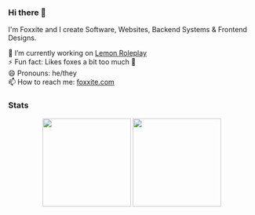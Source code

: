 ### Hi there 👋

I'm Foxxite and I create Software, Websites, Backend Systems & Frontend Designs. 

🔭 I’m currently working on [Lemon Roleplay](https://lemonrp.nl)   
⚡ Fun fact: Likes foxes a bit too much 🦊   
😄 Pronouns: he/they  
📫 How to reach me: [foxxite.com](https://foxxite.com)

### Stats
<div align="center">
  <img height="180em" src="https://github-readme-stats.vercel.app/api?username=foxxite&count_private=true&show_icons=true&theme=dark" />
  <img height="180em" src="https://github-readme-stats.vercel.app/api/top-langs/?username=foxxite&theme=dark&layout=compact&langs_count=6" />
</div>


<!--
**Foxxite/Foxxite** is a ✨ _special_ ✨ repository because its `README.md` (this file) appears on your GitHub profile.

Here are some ideas to get you started:

- 🔭 I’m currently working on ...
- 🌱 I’m currently learning ...
- 👯 I’m looking to collaborate on ...
- 🤔 I’m looking for help with ...
- 💬 Ask me about ...
- 📫 How to reach me: ...
- 😄 Pronouns: ...
- ⚡ Fun fact: ...
-->
